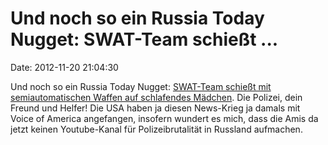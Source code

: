 Und noch so ein Russia Today Nugget: SWAT-Team schießt \...
===========================================================

Date: 2012-11-20 21:04:30

Und noch so ein Russia Today Nugget: [SWAT-Team schießt mit
semiautomatischen Waffen auf schlafendes
Mädchen](http://rt.com/usa/news/swat-teenage-girl-hughley-906/). Die
Polizei, dein Freund und Helfer! Die USA haben ja diesen News-Krieg ja
damals mit Voice of America angefangen, insofern wundert es mich, dass
die Amis da jetzt keinen Youtube-Kanal für Polizeibrutalität in Russland
aufmachen.
